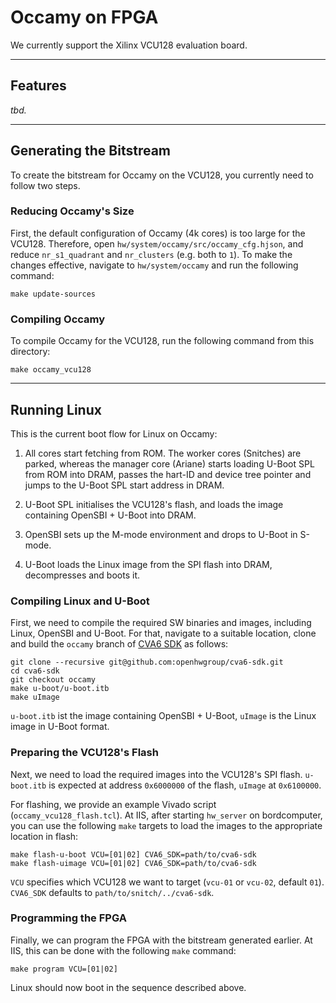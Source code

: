 # Occamy on FPGA

We currently support the Xilinx VCU128 evaluation board.


---

## Features

_tbd._


---

## Generating the Bitstream

To create the bitstream for Occamy on the VCU128, you currently need to follow two steps.


### Reducing Occamy's Size

First, the default configuration of Occamy (4k cores) is too large for the VCU128. Therefore, open `hw/system/occamy/src/occamy_cfg.hjson`, and reduce `nr_s1_quadrant` and `nr_clusters` (e.g. both to `1`). To make the changes effective, navigate to `hw/system/occamy` and run the following command:

```
make update-sources
```


### Compiling Occamy

To compile Occamy for the VCU128, run the following command from this directory:

```
make occamy_vcu128
```


---

## Running Linux

This is the current boot flow for Linux on Occamy:

1. All cores start fetching from ROM. The worker cores (Snitches) are parked, whereas the manager core (Ariane) starts loading U-Boot SPL from ROM into DRAM, passes the hart-ID and device tree pointer and jumps to the U-Boot SPL start address in DRAM.

2. U-Boot SPL initialises the VCU128's flash, and loads the image containing OpenSBI + U-Boot into DRAM.

3. OpenSBI sets up the M-mode environment and drops to U-Boot in S-mode.

4. U-Boot loads the Linux image from the SPI flash into DRAM, decompresses and boots it.


### Compiling Linux and U-Boot

First, we need to compile the required SW binaries and images, including Linux, OpenSBI and U-Boot. For that, navigate to a suitable location, clone and build the `occamy` branch of [CVA6 SDK](https://github.com/openhwgroup/cva6-sdk/tree/occamy) as follows:

```
git clone --recursive git@github.com:openhwgroup/cva6-sdk.git
cd cva6-sdk
git checkout occamy
make u-boot/u-boot.itb
make uImage
```
`u-boot.itb` ist the image containing OpenSBI + U-Boot, `uImage` is the Linux image in U-Boot format.


### Preparing the VCU128's Flash

Next, we need to load the required images into the VCU128's SPI flash. `u-boot.itb` is expected at address `0x6000000` of the flash, `uImage` at `0x6100000`.

For flashing, we provide an example Vivado script (`occamy_vcu128_flash.tcl`). At IIS, after starting `hw_server` on bordcomputer, you can use the following `make` targets to load the images to the appropriate location in flash:

```
make flash-u-boot VCU=[01|02] CVA6_SDK=path/to/cva6-sdk
make flash-uimage VCU=[01|02] CVA6_SDK=path/to/cva6-sdk
```

`VCU` specifies which VCU128 we want to target (`vcu-01` or `vcu-02`, default `01`). `CVA6_SDK` defaults to `path/to/snitch/../cva6-sdk`.


### Programming the FPGA

Finally, we can program the FPGA with the bitstream generated earlier. At IIS, this can be done with the following `make` command:

```
make program VCU=[01|02]
```

Linux should now boot in the sequence described above.
